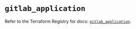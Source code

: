 # `gitlab_application`

Refer to the Terraform Registry for docs: [`gitlab_application`](https://registry.terraform.io/providers/gitlabhq/gitlab/17.11.0/docs/resources/application).
